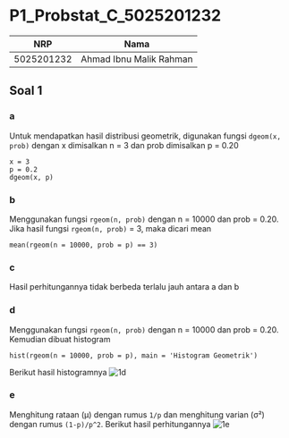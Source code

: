 # P1_Probstat_C_5025201232
|NRP|Nama|
|--------------|--------------|
|5025201232|Ahmad Ibnu Malik Rahman|

## Soal 1
### a
Untuk mendapatkan hasil distribusi geometrik, digunakan fungsi `dgeom(x, prob)` dengan x dimisalkan n = 3 dan prob dimisalkan p = 0.20 
```
x = 3
p = 0.2
dgeom(x, p)
```
### b
Menggunakan fungsi `rgeom(n, prob)` dengan n = 10000 dan prob = 0.20. Jika hasil fungsi `rgeom(n, prob)` = 3, maka dicari mean
```
mean(rgeom(n = 10000, prob = p) == 3)
```
### c
Hasil perhitungannya tidak berbeda terlalu jauh antara a dan b

### d
Menggunakan fungsi `rgeom(n, prob)` dengan n = 10000 dan prob = 0.20. Kemudian dibuat histogram
```
hist(rgeom(n = 10000, prob = p), main = 'Histogram Geometrik')
```
Berikut hasil histogramnya
![1d](https://user-images.githubusercontent.com/81419886/162626261-b6b8bf4b-b0cc-4966-8082-58cd3cb93fbd.png)

### e
Menghitung rataan (μ) dengan rumus `1/p` dan menghitung varian (σ²) dengan rumus `(1-p)/p^2`. Berikut hasil perhitungannya
![1e](https://user-images.githubusercontent.com/81419886/162626785-9bac04d3-c915-4620-8653-cb3ebfa46060.png)
